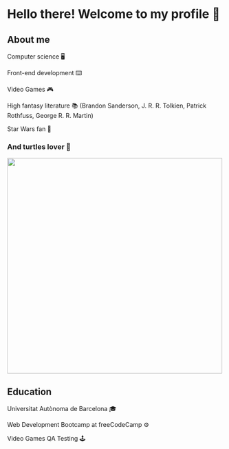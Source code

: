 # Hello there! Welcome to my profile 👋

## About me
Computer science 🖥️  

Front-end development ⌨️  

Video Games 🎮  

High fantasy literature 📚 (Brandon Sanderson, J. R. R. Tolkien, Patrick Rothfuss, George R. R. Martin)  

Star Wars fan 👾  

### And turtles lover 🐢

<img src="https://github.com/Maruku98/Maruku98/assets/133391272/98d23b3e-b02c-47cd-bfcc-ee23540fdbb7" width="500">



## Education
Universitat Autònoma de Barcelona 🎓  

Web Development Bootcamp at freeCodeCamp ⚙️  

Video Games QA Testing 🕹️


##
